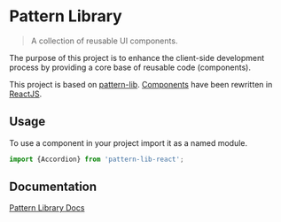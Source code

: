 # Pattern Library

> A collection of reusable UI components.

The purpose of this project is to enhance the client-side development process by providing a core base of reusable code (components).

This project is based on [pattern-lib](https://bit.ly/2P8F5ZI). [Components](https://bit.ly/2wqmOiO) have been rewritten in [ReactJS](https://bit.ly/2B7E1yR).

## Usage

To use a component in your project import it as a named module.

```js
import {Accordion} from 'pattern-lib-react';
```

## Documentation

[Pattern Library Docs](https://bit.ly/2Pa6n1O)
